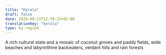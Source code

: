 ```yaml
---
title: "Kerala"
draft: false
date: 2020-09-21T12:59:23+02:00
translationKey: "kerala"
type: by-region
---
```

A rich cultural state and a mosaic of coconut groves and paddy fields, wide beaches and labyrinthine backwaters, verdant hills and rain forests